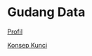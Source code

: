 # Gudang Data

[Profil](Gudang%20Data%20299f7c32b1a34997b775439159a970cc/Profil%2081e913a07ce744a48423994e037fd5ea.md)

[Konsep Kunci](Gudang%20Data%20299f7c32b1a34997b775439159a970cc/Konsep%20Kunci%20ea01acc9659041f9b0369dc3a7a066d6.md)
